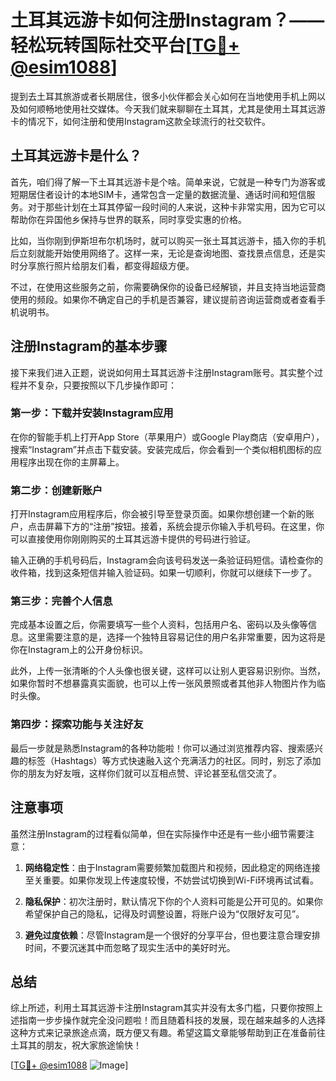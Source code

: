 # 土耳其远游卡如何注册Instagram？——轻松玩转国际社交平台[[TG💪+ @esim1088](https://t.me/s/esim1088)]

提到去土耳其旅游或者长期居住，很多小伙伴都会关心如何在当地使用手机上网以及如何顺畅地使用社交媒体。今天我们就来聊聊在土耳其，尤其是使用土耳其远游卡的情况下，如何注册和使用Instagram这款全球流行的社交软件。

## 土耳其远游卡是什么？

首先，咱们得了解一下土耳其远游卡是个啥。简单来说，它就是一种专门为游客或短期居住者设计的本地SIM卡，通常包含一定量的数据流量、通话时间和短信服务。对于那些计划在土耳其停留一段时间的人来说，这种卡非常实用，因为它可以帮助你在异国他乡保持与世界的联系，同时享受实惠的价格。

比如，当你刚到伊斯坦布尔机场时，就可以购买一张土耳其远游卡，插入你的手机后立刻就能开始使用网络了。这样一来，无论是查询地图、查找景点信息，还是实时分享旅行照片给朋友们看，都变得超级方便。

不过，在使用这些服务之前，你需要确保你的设备已经解锁，并且支持当地运营商使用的频段。如果你不确定自己的手机是否兼容，建议提前咨询运营商或者查看手机说明书。

## 注册Instagram的基本步骤

接下来我们进入正题，说说如何用土耳其远游卡注册Instagram账号。其实整个过程并不复杂，只要按照以下几步操作即可：

### 第一步：下载并安装Instagram应用

在你的智能手机上打开App Store（苹果用户）或Google Play商店（安卓用户），搜索“Instagram”并点击下载安装。安装完成后，你会看到一个类似相机图标的应用程序出现在你的主屏幕上。

### 第二步：创建新账户

打开Instagram应用程序后，你会被引导至登录页面。如果你想创建一个新的账户，点击屏幕下方的“注册”按钮。接着，系统会提示你输入手机号码。在这里，你可以直接使用你刚刚购买的土耳其远游卡提供的号码进行验证。

输入正确的手机号码后，Instagram会向该号码发送一条验证码短信。请检查你的收件箱，找到这条短信并输入验证码。如果一切顺利，你就可以继续下一步了。

### 第三步：完善个人信息

完成基本设置之后，你需要填写一些个人资料，包括用户名、密码以及头像等信息。这里需要注意的是，选择一个独特且容易记住的用户名非常重要，因为这将是你在Instagram上的公开身份标识。

此外，上传一张清晰的个人头像也很关键，这样可以让别人更容易识别你。当然，如果你暂时不想暴露真实面貌，也可以上传一张风景照或者其他非人物图片作为临时头像。

### 第四步：探索功能与关注好友

最后一步就是熟悉Instagram的各种功能啦！你可以通过浏览推荐内容、搜索感兴趣的标签（Hashtags）等方式快速融入这个充满活力的社区。同时，别忘了添加你的朋友为好友哦，这样你们就可以互相点赞、评论甚至私信交流了。

## 注意事项

虽然注册Instagram的过程看似简单，但在实际操作中还是有一些小细节需要注意：

1. **网络稳定性**：由于Instagram需要频繁加载图片和视频，因此稳定的网络连接至关重要。如果你发现上传速度较慢，不妨尝试切换到Wi-Fi环境再试试看。
   
2. **隐私保护**：初次注册时，默认情况下你的个人资料可能是公开可见的。如果你希望保护自己的隐私，记得及时调整设置，将账户设为“仅限好友可见”。

3. **避免过度依赖**：尽管Instagram是一个很好的分享平台，但也要注意合理安排时间，不要沉迷其中而忽略了现实生活中的美好时光。

## 总结

综上所述，利用土耳其远游卡注册Instagram其实并没有太多门槛，只要你按照上述指南一步步操作就完全没问题啦！而且随着科技的发展，现在越来越多的人选择这种方式来记录旅途点滴，既方便又有趣。希望这篇文章能够帮助到正在准备前往土耳其的朋友，祝大家旅途愉快！

[[TG💪+ @esim1088](https://t.me/s/esim1088) ![Image](https://i.postimg.cc/4NQfJmqS/Snipaste-2025-05-13-00-14-12.png)]